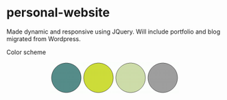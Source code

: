 # personal-website
Made dynamic and responsive using JQuery. Will include portfolio and blog migrated from Wordpress.  
   
Color scheme   
   
<p align="center">
  <img src="https://github.com/urgentx/personal-website/blob/master/color_scheme.png" />
</p>
   
